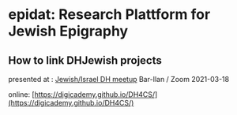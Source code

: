 # epidat: Research Plattform for Jewish            Epigraphy
## How to link DHJewish projects

presented at : [Jewish/Israel DH meetup](https://www.facebook.com/events/1066238700521847/) 
Bar-Ilan / Zoom 2021-03-18

online: [https://digicademy.github.io/DH4CS/](https://digicademy.github.io/DH4CS/)

